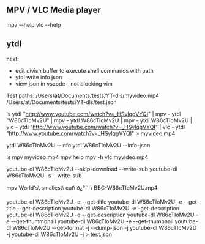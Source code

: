 
## MPV / VLC Media player
mpv --help
vlc --help


## ytdl

next:
- edit divish buffer to execute shell commands with path
- ytdl write info json
- view json in vscode - not blocking vim


Test paths: /Users/at/Documents/tests/YT-dls/myvideo.mp4
            /Users/at/Documents/tests/YT-dls/test.json


ls
ytdl "http://www.youtube.com/watch?v=_HSylqgVYQI" | mpv -
ytdl "W86cTIoMv2U" | mpv -
ytdl W86cTIoMv2U | mpv -
ytdl W86cTIoMv2U | vlc -
ytdl "http://www.youtube.com/watch?v=_HSylqgVYQI" | vlc -
ytdl "http://www.youtube.com/watch?v=_HSylqgVYQI" > myvideo.mp4

ytdl W86cTIoMv2U --info
ytdl W86cTIoMv2U --info-json

ls
mpv myvideo.mp4
mpv help
mpv -h
vlc myvideo.mp4

youtube-dl W86cTIoMv2U --skip-download --write-sub
youtube-dl W86cTIoMv2U -s --write-sub

mpv World\'s\ smallest\ cat\ ð¿°¨-\ BBC-W86cTIoMv2U.mp4

youtube-dl W86cTIoMv2U -e --get-title
youtube-dl W86cTIoMv2U -e --get-title --get-description
youtube-dl W86cTIoMv2U -e -get-description
youtube-dl W86cTIoMv2U -e --get-description
youtube-dl W86cTIoMv2U -e --get-thummbnail
youtube-dl W86cTIoMv2U -e --get-thumbnail
youtube-dl W86cTIoMv2U --get-format
-j --dump-json
-j
youtube-dl W86cTIoMv2U -j
youtube-dl W86cTIoMv2U -j > test.json


